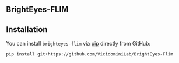 BrightEyes-FLIM
---------------

## Installation

You can install `brighteyes-flim` via [pip] directly from GitHub:

    pip install git+https://github.com/VicidominiLab/BrightEyes-Flim

[pip]: https://pypi.org/project/pip/